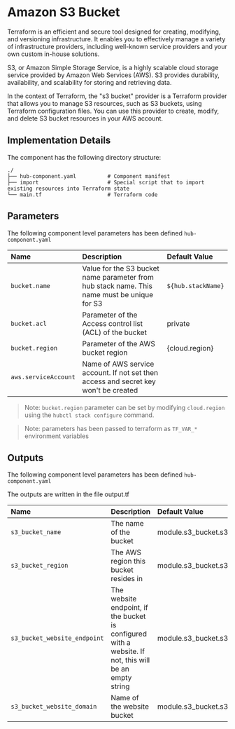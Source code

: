 #  Amazon S3 Bucket

Terraform is an efficient and secure tool designed for creating, modifying, and versioning infrastructure. It enables you to effectively manage a variety of infrastructure providers, including well-known service providers and your own custom in-house solutions.

S3, or Amazon Simple Storage Service, is a highly scalable cloud storage service provided by Amazon Web Services (AWS). S3 provides durability, availability, and scalability for storing and retrieving data.

In the context of Terraform, the "s3 bucket" provider is a Terraform provider that allows you to manage S3 resources, such as S3 buckets, using Terraform configuration files. You can use this provider to create, modify, and delete S3 bucket resources in your AWS account.

## Implementation Details

The component has the following directory structure:

```text
./
├── hub-component.yaml          # Component manifest
├── import                      # Special script that to import existing resources into Terraform state
└── main.tf                     # Terraform code
```

## Parameters

The following component level parameters has been defined `hub-component.yaml`

| Name                 | Description                                                                                 | Default Value      |
|:---------------------|:--------------------------------------------------------------------------------------------|:-------------------|
| `bucket.name`        | Value for the S3 bucket name parameter from hub stack name. This name must be unique for S3 | `${hub.stackName}` |
| `bucket.acl `        | Parameter of the Access control list (ACL) of the bucket                                    | private            |
| `bucket.region`      | Parameter of the AWS bucket region                                                          | {cloud.region}     |
| `aws.serviceAccount` | Name of AWS service account. If not set then access and secret key won't be created         |                    |


> Note: `bucket.region` parameter can be set by modifying `cloud.region` using the `hubctl stack configure` command.

> Note: parameters has been passed to terraform as `TF_VAR_*` environment variables

## Outputs

The following component level parameters has been defined `hub-component.yaml`

The outputs are written in the file output.tf

| Name                         | Description                                                                                            | Default Value                               |
|:-----------------------------|:-------------------------------------------------------------------------------------------------------|:--------------------------------------------|
| `s3_bucket_name`             | The name of the bucket                                                                                 | module.s3_bucket.s3_bucket_id               |
| `s3_bucket_region`           | The AWS region this bucket resides in                                                                  | module.s3_bucket.s3_bucket_region           |
| `s3_bucket_website_endpoint` | The website endpoint, if the bucket is configured with a website. If not, this will be an empty string | module.s3_bucket.s3_bucket_website_endpoint |
| `s3_bucket_website_domain`   | Name of the website bucket                                                                             | module.s3_bucket.s3_bucket_website_domain   |

